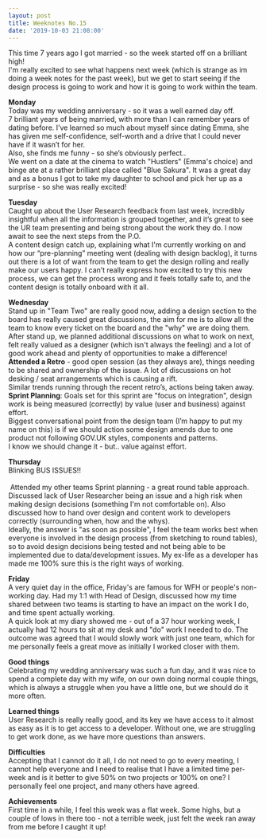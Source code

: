 ```yaml
---
layout: post
title: Weeknotes No.15
date: '2019-10-03 21:08:00'
---
```

This time 7 years ago I got married - so the week started off on a brilliant high!<br>
I'm really excited to see what happens next week (which is strange as im doing a week notes for the past week), but we get to start seeing if the design process is going to work and how it is going to work within the team.

<strong>Monday</strong><br>
Today was my wedding anniversary - so it was a well earned day off.
<br>
7 brilliant years of being married, with more than I can remember years of dating before. I’ve learned so much about myself since dating Emma, she has given me self-confidence, self-worth and a drive that I could never have if it wasn’t for her.   <br>Also, she finds me funny - so she’s obviously perfect..
<br>
We went on a date at the cinema to watch "Hustlers" (Emma's choice) and binge ate at a rather brilliant place called "Blue Sakura". It was a great day and as a bonus I got to take my daughter to school and pick her up as a surprise - so she was really excited!

<strong>Tuesday</strong><br>
Caught up about the User Research feedback from last week, incredibly insightful when all the information is grouped together, and it’s great to see the UR team presenting and being strong about the work they do. I now await to see the next steps from the P.O.
<br>
A content design catch up, explaining what I'm currently working on and how our “pre-planning” meeting went (dealing with design backlog), it turns out there is a lot of want from the team to get the design rolling and really make our users happy. I can’t really express how excited to try this new process, we can get the process wrong and it feels totally safe to, and the content design is totally onboard with it all.

<strong>Wednesday</strong><br>
Stand up in "Team Two" are really good now, adding a design section to the board has really caused great discussions, the aim for me is to allow all the team to know every ticket on the board and the "why" we are doing them. 
<br>After stand up, we planned additional discussions on what to work on next, felt really valued as a designer (which isn't always the feeling) and a lot of good work ahead and plenty of opportunities to make a difference! <br>
<strong>Attended a Retro</strong> - good open session (as they always are), things needing to be shared and ownership of the issue. A lot of discussions on hot desking / seat arrangements which is causing a rift. <br>
Similar trends running through the recent retro’s, actions being taken away.<br>
<strong>Sprint Planning</strong>: Goals set for this sprint are "focus on integration", design work is being measured (correctly) by value (user and business) against effort. <br>
Biggest conversational point from the design team (I’m happy to put my name on this) is if we should action some design amends due to one product not following GOV.UK styles, components and patterns. 
<br>
I know we should change it - but.. value against effort.

<strong>Thursday</strong><br>
Blinking BUS ISSUES!!<br><br>
 Attended my other teams Sprint planning - a great round table approach. Discussed lack of User Researcher being an issue and a high risk when making design decisions (something I'm not comfortable on). Also discussed how to hand over design and content work to developers correctly (surrounding when, how and the whys).<br>
Ideally, the answer is "as soon as possible", I feel the team works best when everyone is involved in the design process (from sketching to round tables), so to avoid design decisions being tested and not being able to be implemented due to data/development issues. My ex-life as a developer has made me 100% sure this is the right ways of working.

<strong>Friday</strong><br>
A very quiet day in the office, Friday's are famous for WFH or people's non-working day. Had my 1:1 with Head of Design, discussed how my time shared between two teams is starting to have an impact on the work I do, and time spent actually working.<br>
A quick look at my diary showed me - out of a 37 hour working week, I actually had 12 hours to sit at my desk and "do" work I needed to do.
The outcome was agreed that I would slowly work with just one team, which for me personally feels a great move as initially I worked closer with them.

<strong>Good things</strong><br>
Celebrating my wedding anniversary was such a fun day, and it was nice to spend a complete day with my wife, on our own doing normal couple things, which is always a struggle when you have a little one, but we should do it more often.

<strong>Learned things</strong><br>
User Research is really really good, and its key we have access to it almost as easy as it is to get access to a developer. Without one, we are struggling to get work done, as we have more questions than answers.

<strong>Difficulties</strong><br>
Accepting that I cannot do it all, I do not need to go to every meeting, I cannot help everyone and I need to realise that I have a limited time per-week and is it better to give 50% on two projects or 100% on one? I personally feel one project, and many others have agreed.

<strong>Achievements</strong><br>
First time in a while, I feel this week was a flat week. Some highs, but a couple of lows in there too - not a terrible week, just felt the week ran away from me before I caught it up!
